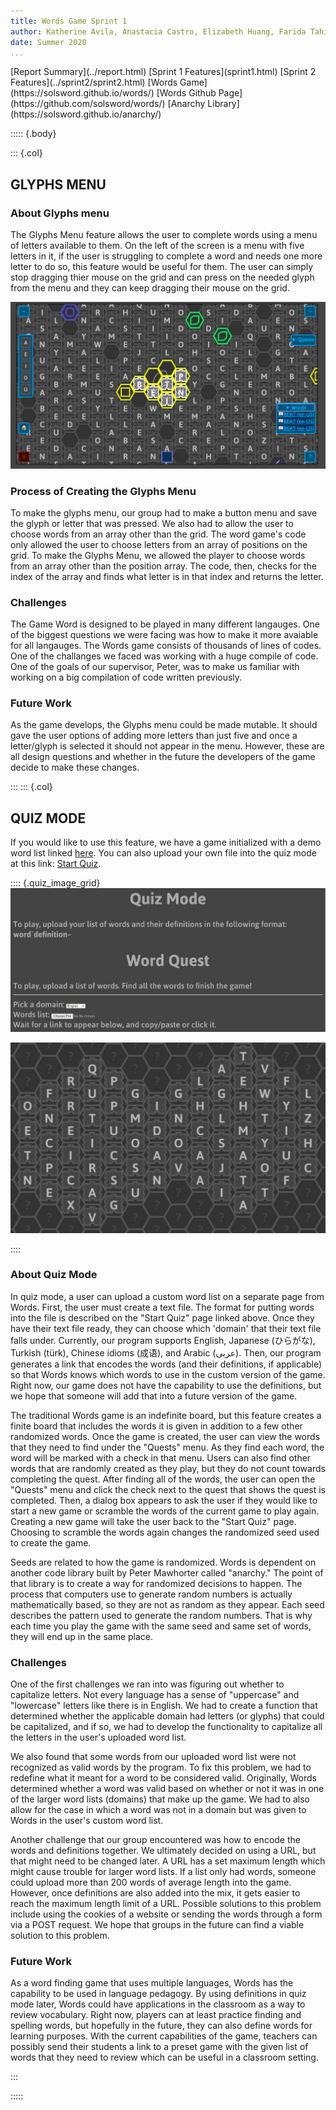 ```yaml
---
title: Words Game Sprint 1
author: Katherine Avila, Anastacia Castro, Elizabeth Huang, Farida Tahiry, and Peter Mawhorter
date: Summer 2020
...
```


<nav>
[Report Summary](../report.html)
[Sprint 1 Features](sprint1.html)
[Sprint 2 Features](../sprint2/sprint2.html)
[Words Game](https://solsword.github.io/words/)
[Words Github Page](https://github.com/solsword/words/)
[Anarchy Library](https://solsword.github.io/anarchy/)
</nav>

::::: {.body}

::: {.col}

## GLYPHS MENU



### About Glyphs menu 

The Glyphs Menu feature allows the user to complete words using a menu of letters available to them. On the left of the screen is a menu with five letters in it, if the user is struggling to complete a word and needs one more letter to do so, this feature would be useful for them. The user can simply stop dragging thier mouse on the grid and can press on the needed glyph from the menu and they can keep dragging their mouse on the grid.   

![Above is a screenshot of the "Start Quiz" HTML page. Here, a user can see what format their text needs to be in before selecting their file and the domain it falls under.](GM.jpg)

### Process of Creating the Glyphs Menu 

To make the glyphs menu, our group had to make a button menu and save the glyph or letter that was pressed. We also had to allow the user to choose words from an array other than the grid. The word game's code only allowed the user to choose letters from an array of positions on the grid. To make the Glyphs Menu, we allowed the player to choose words from an array other than the position array. The code, then, checks for the index of the array and finds what letter is in that index and returns the letter. 

### Challenges 

The Game Word is designed to be played in many different langauges. One of the biggest questions we were facing was how to make it more avaiable for all langauges.
The Words game consists of thousands of lines of codes. One of the challanges we faced was working with a huge compile of code.  One of the goals of our supervisor, Peter, was to make us familiar with working on a big compilation of code written previously. 


### Future Work

As the game develops, the Glyphs menu could be made mutable. It should gave the user options of adding more letters than just five and once a letter/glyph is selected it should not appear in the menu. However, these are all design questions and whether in the future the developers of the game decide to make these changes.  

:::
::: {.col}

## QUIZ MODE

If you would like to use this feature, we have a game initialized with a demo word list linked <a href="https://solsword.github.io/words/index.html#mode=quiz,words=science`definition%25201~computer`definition%25202~coding`definition%25203~html`definition%25204~css`definition%25205~javascript`definition%25206,domain=English">here</a>. You can also upload your own file into the quiz mode at this link: <a href="https://solsword.github.io/words/start_quiz.html">Start Quiz</a>.

:::: {.quiz_image_grid}
![Above is a screenshot of the "Start Quiz" HTML page. Here, a user can see what format their text needs to be in before selecting their file and the domain it falls under.](start_quiz.JPG)


![Above is a screenshot of a sample quiz mode (linked above) given the demo list of words.](quiz_demo_img.JPG)

::::

### About Quiz Mode

In quiz mode, a user can upload a custom word list on a separate page from Words. 
First, the user must create a text file. The format for putting words into the file is described on the "Start Quiz" page linked above.
Once they have their text file ready, they can choose which 'domain' that their text file falls under. 
Currently, our program supports English, Japanese (ひらがな), Turkish (türk), Chinese idioms (成语), and Arabic (عربى).
Then, our program generates a link that encodes the words (and their definitions, if applicable) so that Words knows which words to use in the custom version of the game.
Right now, our game does not have the capability to use the definitions, but we hope that someone will add that into a future version of the game.

The traditional Words game is an indefinite board, but this feature creates a finite board that includes the words it is given in addition to a few other randomized words.
Once the game is created, the user can view the words that they need to find under the "Quests" menu.
As they find each word, the word will be marked with a check in that menu.
Users can also find other words that are randomly created as they play, but they do not count towards completing the quest.
After finding all of the words, the user can open the "Quests" menu and click the check next to the quest that shows the quest is completed.
Then, a dialog box appears to ask the user if they would like to start a new game or scramble the words of the current game to play again.
Creating a new game will take the user back to the "Start Quiz" page.
Choosing to scramble the words again changes the randomized seed used to create the game. 

Seeds are related to how the game is randomized.
Words is dependent on another code library built by Peter Mawhorter called "anarchy."
The point of that library is to create a way for randomized decisions to happen.
The process that computers use to generate random numbers is actually mathematically based, so they are not as random as they appear. 
Each seed describes the pattern used to generate the random numbers.
That is why each time you play the game with the same seed and same set of words, they will end up in the same place.
 
### Challenges

One of the first challenges we ran into was figuring out whether to capitalize letters. 
Not every language has a sense of "uppercase" and "lowercase" letters like there is in English. 
We had to create a function that determined whether the applicable domain had letters (or glyphs) that could be capitalized, and if so, we had to develop the functionality to capitalize all the letters in the user's uploaded word list.

We also found that some words from our uploaded word list were not recognized as valid words by the program.
To  fix this problem, we had to redefine what it meant for a word to be considered valid.
Originally, Words determined whether a word was valid based on whether or not it was in one of the larger word lists (domains) that make up the game. 
We had to also allow for the case in which a word was not in a domain but was given to Words in the user's custom word list.

Another challenge that our group encountered was how to encode the words and definitions together. 
We ultimately decided on using a URL, but that might need to be changed later.
A URL has a set maximum length which might cause trouble for larger word lists.
If a list only had words, someone could upload more than 200 words of average length into the game.
However, once definitions are also added into the mix, it gets easier to reach the maximum length limit of a URL.
Possible solutions to this problem include using the cookies of a website or sending the words through a form via a POST request.
We hope that groups in the future can find a viable solution to this problem.

### Future Work

As a word finding game that uses multiple languages, Words has the capability to be used in language pedagogy.
By using definitions in quiz mode later, Words could have applications in the classroom as a way to review vocabulary.
Right now, players can at least practice finding and spelling words, but hopefully in the future, they can also define words for learning purposes.
With the current capabilities of the game, teachers can possibly send their students a link to a preset game with the given list of words that they need to review which can be useful in a classroom setting.

:::

:::::
